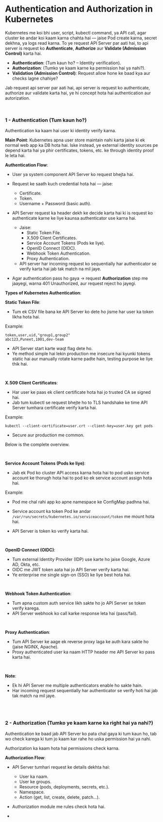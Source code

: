 # Authentication and Authorization in Kubernetes

Kubernetes me koi bhi user, script, kubectl command, ya API call, agar cluster ke andar koi kaam karna chahta hai — jaise Pod create karna, secret dekhna, ya logs read karna. To ye request API Server par aati hai, to api server is request ko **Authenticate**, **Authorize** aur **Validate (Admission Control)** karta hai.

- **Authentication**: (Tum kaun ho? – Identity verification).
- **Authorization**: (Tumko ye kaam karne ka permission hai ya nahi?).
- **Validation (Admission Control)**: Request allow hone ke baad kya aur checks lagne chahiye?

Jab request api server par aati hai, api server is request ko authenticate, authorize aur validate karta hai, ye hi concept hota hai authentication aur autorization.

<br>

### 1 - Authentication (Tum kaun ho?)

Authentication ka kaam hai user ki identity verify karna.

**Main Point**: Kubernetes apna user store maintain nahi karta jaise ki ek normal web app ka DB hota hai. Iske instead, ye external identity sources pe depend karta hai ya phir certificates, tokens, etc. ke through identity proof le leta hai.

**Authentication Flow**:
- User ya system component API Server ko request bhejta hai.
- Request ke saath kuch credential hota hai — jaise:
  - Certificate.
  - Token.
  - Username + Password (basic auth).
 
- API Server request ka header dekh ke decide karta hai ki is request ko authenticate karne ke liye kaunsa authenticator use karna hai.
  - Jaise:
    - Static Token File.
    - X.509 Client Certificates.
    - Service Account Tokens (Pods ke liye).
    - OpenID Connect (OIDC).
    - Webhook Token Authentication.
    - Proxy Authentication.
  - API server har incoming request ko sequentially har authenticator se verify karta hai jab tak match na mil jaye.
 
- Agar authentication pass ho gaya → request **Authorization** step me jaayegi, warna 401 Unauthorized, aur request reject ho jayegi.

**Types of Kubernetes Authentication**:

**Static Token File**:
- Tum ek CSV file bana ke API Server ko dete ho jisme har user ka token likha hota hai.

Example:
```
token,user,uid,"group1,group2"
abc123,Puneet,1001,dev-team
```
- API Server start karte waqt flag dete ho.
- Ye method simple hai lekin production me insecure hai kyunki tokens static hai aur manually rotate karne padte hain, testing purpose ke liye thik hai.

<br>

**X.509 Client Certificates**:
- Har user ke paas ek client certificate hota hai jo trusted CA se signed hai.
- Jab tum kubectl se request bhejte ho to TLS handshake ke time API Server tumhara certificate verify karta hai.

Example:
```
kubectl --client-certificate=user.crt --client-key=user.key get pods
```
- Secure aur production me common.

Below is the complete overview.


<br>

**Service Account Tokens (Pods ke liye)**:
- Jab ek Pod ko cluster API access karna hota hai to pod usko service account ke thorugh hota hai to pod ko ek service account assign hota hai.

Example:
- Pod me chal rahi app ko apne namespace ke ConfigMap padhna hai.

- Service account ka token Pod ke andar ```/var/run/secrets/kubernetes.io/serviceaccount/token``` me mount hota hai.
- API Server is token ko verify karta hai.

<br>

**OpenID Connect (OIDC)**:
- Tum external Identity Provider (IDP) use karte ho jaise Google, Azure AD, Okta, etc.
- OIDC me JWT token aata hai jo API Server verify karta hai.
- Ye enterprise me single sign-on (SSO) ke liye best hota hai.

<br>

**Webhook Token Authentication**:
- Tum apna custom auth service likh sakte ho jo API Server se token verify karega.
- API Server webhook ko call karke response leta hai (pass/fail).

<br>

**Proxy Authentication**:
- Tum API Server ke aage ek reverse proxy laga ke auth kara sakte ho (jaise NGINX, Apache).
- Proxy authenticated user ka naam HTTP header me API Server ko pass karta hai.

<br>

**Note**:
- Ek hi API Server me multiple authenticators enable ho sakte hain.
- Har incoming request sequentially har authenticator se verify hoti hai jab tak match na mil jaye.

<br>
<br>

### 2 - Authorization (Tumko ye kaam karne ka right hai ya nahi?)

Authentication ke baad jab API Server ko pata chal gaya ki tum kaun ho, tab wo check karega ki tum jo kaam kar rahe ho uska permission hai ya nahi.

Authorization ka kaam hota hai permissions check karna.

**Authorization Flow**:
- API Server tumhari request ke details dekhta hai:
  - User ka naam.
  - User ke groups.
  - Resource (pods, deployments, secrets, etc.).
  - Namespace.
  - Action (get, list, create, delete, patch…).
 
- Authorization module me rules check hota hai.
- 
